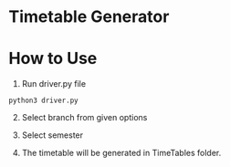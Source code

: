 # Timetable Generator


# How to Use

1. Run driver.py file

```
python3 driver.py
```

2. Select branch from given options

3. Select semester

4. The timetable will be generated in TimeTables folder.
